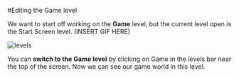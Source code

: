 #Editing the Game level

We want to start off working on the **Game** level, but the current level open is the Start Screen level. (INSERT GIF HERE)

![levels](assets/levels.jpeg)

You can **switch to the Game level** by clicking on Game in the levels bar near the top of the screen. Now we can see our game world in this level.